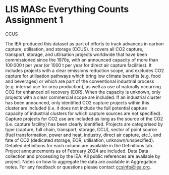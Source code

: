 # LIS MASc Everything Counts Assignment 1

CCUS

The IEA produced this dataset as part of efforts to track advances in carbon capture, utilisation, and storage (CCUS). It covers all CO2 capture, transport, storage, and utilisation projects worldwide that have been commissioned since the 1970s, with an announced capacity of more than 100 000 t per year (or 1000 t per year for direct air capture facilities). It includes projects with a clear emissions reduction scope, and excludes CO2 capture for utilisation pathways which bring low climate benefits (e.g. food and beverages) or which are part of the conventional industrial process (e.g. internal use for urea production), as well as use of naturally occurring CO2 for enhanced oil recovery (EOR). When the capacity is unknown, only projects with a clear commercial scope are included. If an industrial cluster has been announced, only identified CO2 capture projects within this cluster are included (i.e. it does not include the full potential capture capacity of industrial clusters for which capture sources are not specified). Capture projects for CO2 use are included as long as the source of the CO2 (i.e. capture facility) has been clearly identified. Projects are categorised by type (capture, full chain, transport, storage, CCU), sector of point source (fuel transformation, power and heat, industry, direct air capture, etc.), and fate of CO2 (dedicated storage, EOR, utilisation, unknown/unspecified). Detailed definitions for each column are available in the Definitions tab. Project announcements as of February 2024 are included. Data Data collection and processing by the IEA. All public references are available by project. Notes on how to aggregate the data are available in Aggregation notes. For any feedback or questions please contact ccsinfo@iea.org.